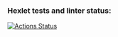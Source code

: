 ### Hexlet tests and linter status:
[![Actions Status](https://github.com/gromniki/python-project-49/actions/workflows/hexlet-check.yml/badge.svg)](https://github.com/gromniki/python-project-49/actions)